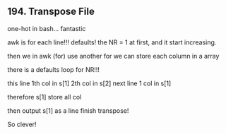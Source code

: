 ## 194. Transpose File

one-hot in bash... fantastic

awk is for each line!!! defaults! the NR = 1 at first, and it start increasing.

then we in awk (for) use another for we can store each column in a array

there is a defaults loop for NR!!!

this line 1th col in s[1] 2th col in s[2] 
next line 1 col in s[1]

therefore s[1] store all col

then output s[1] as a line finish transpose!

So clever!

